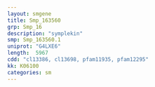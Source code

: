 ```yaml
---
layout: smgene
title: Smp_163560
grp: Smp_16
description: "symplekin"
smp: Smp_163560.1
uniprot: "G4LXE6"
length:  5967
cdd: "cl13386, cl13698, pfam11935, pfam12295"
kk: K06100
categories: sm
---
```

